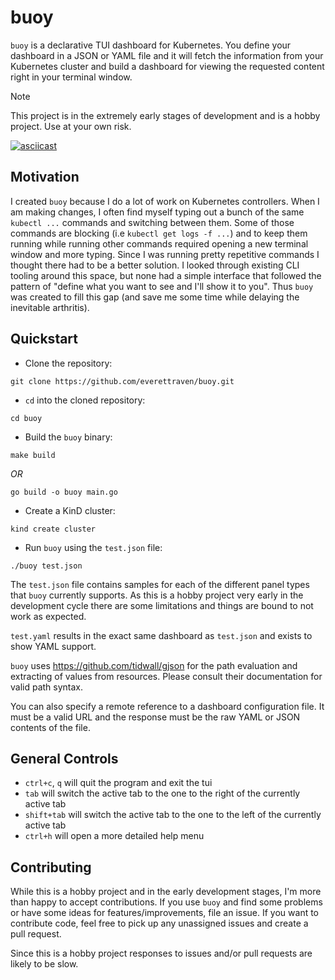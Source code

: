 # buoy

`buoy` is a declarative TUI dashboard for Kubernetes. You define your dashboard in a JSON or YAML file and it will fetch the information from your Kubernetes cluster and build a dashboard for viewing the requested content right in your terminal window.

> [!NOTE]
> This project is in the extremely early stages of development and is a hobby project. Use at your own risk.

[![asciicast](https://asciinema.org/a/625808.svg)](https://asciinema.org/a/625808)

## Motivation

I created `buoy` because I do a lot of work on Kubernetes controllers. When I am making changes, I often find myself typing out a bunch of the same `kubectl ...` commands and switching between them. 
Some of those commands are blocking (i.e `kubectl get logs -f ...`) and to keep them running while running other commands required opening a new terminal window and more typing.
Since I was running pretty repetitive commands I thought there had to be a better solution. I looked through existing CLI tooling around this space, but none had a simple interface that followed the pattern of
"define what you want to see and I'll show it to you". Thus `buoy` was created to fill this gap (and save me some time while delaying the inevitable arthritis).

## Quickstart

- Clone the repository:
```
git clone https://github.com/everettraven/buoy.git
```

- `cd` into the cloned repository:
```
cd buoy
```

- Build the `buoy` binary:
```
make build
```

_OR_

```
go build -o buoy main.go
```

- Create a KinD cluster:
```
kind create cluster
```

- Run `buoy` using the `test.json` file:
```
./buoy test.json
```

The `test.json` file contains samples for each of the different panel types that `buoy` currently supports. As this is a hobby project very early in the development cycle there are some limitations and things are bound to not work as expected.

`test.yaml` results in the exact same dashboard as `test.json` and exists to show YAML support.

`buoy` uses https://github.com/tidwall/gjson for the path evaluation and extracting of values from resources. Please consult their documentation for valid path syntax.

You can also specify a remote reference to a dashboard configuration file. It must be a valid URL and the response must be the raw YAML or JSON contents of the file.

## General Controls
- `ctrl+c`, `q` will quit the program and exit the tui
- `tab` will switch the active tab to the one to the right of the currently active tab
- `shift+tab` will switch the active tab to the one to the left of the currently active tab
- `ctrl+h` will open a more detailed help menu


## Contributing

While this is a hobby project and in the early development stages, I'm more than happy to accept contributions. If you use `buoy` and find some problems or have some ideas for features/improvements, file an issue. If you want to contribute code, feel free to pick up any unassigned issues and create a pull request.

Since this is a hobby project responses to issues and/or pull requests are likely to be slow.
